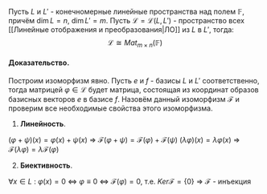 Пусть $L$ и $L'$ - конечномерные линейные пространства над полем $\mathbb{F}$, причём $\dim L = n,\ \dim L' = m$. Пусть $\mathcal{L} = \mathcal{L}(L, L')$ - пространство  всех [[Линейные отображения и преобразования|ЛО]] из $L$ в $L'$, тогда: $$\mathcal{L} \cong Mat_{m \times n}(\mathbb{F})$$

#### Доказательство.

Построим изоморфизм явно. Пусть $e$ и $f$ - базисы $L$ и $L'$ соответственно, тогда матрицей $\varphi \in \mathcal{L}$ будет матрица, состоящая из координат образов базисных векторов $e$ в базисе $f$. Назовём данный изоморфизм $\mathcal{F}$ и проверим все необходимые свойства этого изоморфизма.

1) **Линейность**.

$(\varphi + \psi)(x) = \varphi(x) + \psi(x)$ $\Rightarrow$ $\mathcal{F}(\varphi + \psi) = \mathcal{F}(\varphi) + \mathcal{F}(\psi)$
$(\lambda \varphi)(x) = \lambda \varphi(x)$ $\Rightarrow$ $\mathcal{F}(\lambda \varphi) = \lambda \mathcal{F}(\varphi)$

2) **Биективность**.

$\forall x \in L\ :\ \varphi(x) = 0$ $\Leftrightarrow$ $\varphi \equiv 0$ $\Leftrightarrow$ $\mathcal{F}(\varphi) = 0$, т.е. $Ker \mathcal{F} = \{0\}$ $\Rightarrow$ $\mathcal{F}$ - инъекция

